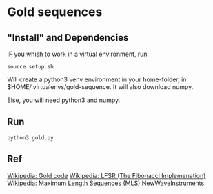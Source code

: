 # Gold sequences


## "Install" and Dependencies
IF you whish to work in a virtual environment, run
```
source setup.sh
```
Will create a python3 venv environment in your home-folder, in $HOME/.virtualenvs/gold-sequence.
It will also download numpy.

Else, you will need python3 and numpy.

## Run
```
python3 gold.py
```

## Ref
[Wikipedia: Gold code](https://en.wikipedia.org/wiki/Gold_code)
[Wikipedia: LFSR (The Fibonacci Implemenation)](https://en.wikipedia.org/wiki/Linear-feedback_shift_register#Fibonacci_LFSRs)
[Wikipedia: Maximum Length Sequences (MLS)](https://en.wikipedia.org/wiki/Maximum_length_sequence)
[NewWaveInstruments](http://www.newwaveinstruments.com/resources/articles/m_sequence_linear_feedback_shift_register_lfsr.htm#Galois%20Field%20Mathematics%20and%20M-Sequences)
